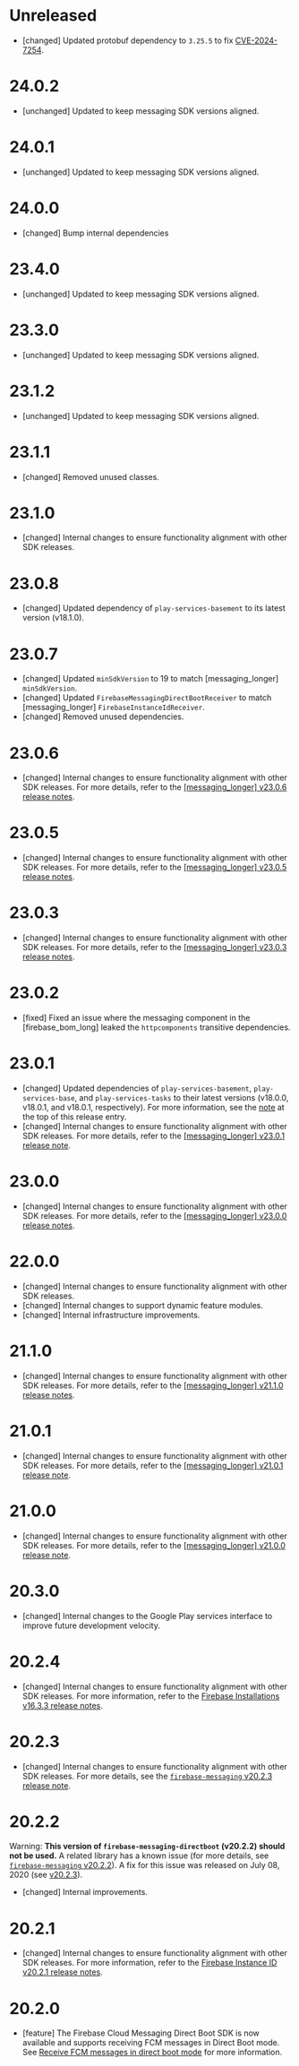 # Unreleased
* [changed] Updated protobuf dependency to `3.25.5` to fix
  [CVE-2024-7254](https://github.com/advisories/GHSA-735f-pc8j-v9w8).

# 24.0.2
* [unchanged] Updated to keep messaging SDK versions aligned.

# 24.0.1
* [unchanged] Updated to keep messaging SDK versions aligned.

# 24.0.0
* [changed] Bump internal dependencies

# 23.4.0
* [unchanged] Updated to keep messaging SDK versions aligned.

# 23.3.0
* [unchanged] Updated to keep messaging SDK versions aligned.

# 23.1.2
* [unchanged] Updated to keep messaging SDK versions aligned.

# 23.1.1
* [changed] Removed unused classes.

# 23.1.0
* [changed] Internal changes to ensure functionality alignment with other
  SDK releases.

# 23.0.8
* [changed] Updated dependency of `play-services-basement` to its latest
  version (v18.1.0).

# 23.0.7
* [changed] Updated `minSdkVersion` to 19 to match [messaging_longer]
  `minSdkVersion`.
* [changed] Updated `FirebaseMessagingDirectBootReceiver` to match
  [messaging_longer] `FirebaseInstanceIdReceiver`.
* [changed] Removed unused dependencies.

# 23.0.6
* [changed] Internal changes to ensure functionality alignment with other
  SDK releases. For more details, refer to the
  [[messaging_longer] v23.0.6 release notes](/support/release-notes/android#messaging_v23-0-6).

# 23.0.5
* [changed] Internal changes to ensure functionality alignment with other
  SDK releases. For more details, refer to the
  [[messaging_longer] v23.0.5 release notes](/support/release-notes/android#messaging_v23-0-5).

# 23.0.3
* [changed] Internal changes to ensure functionality alignment with other
  SDK releases. For more details, refer to the
  [[messaging_longer] v23.0.3 release notes](/support/release-notes/android#messaging_v23-0-3).

# 23.0.2
* [fixed] Fixed an issue where the messaging component in
  the [firebase_bom_long] leaked the `httpcomponents` transitive dependencies.

# 23.0.1
* [changed] Updated dependencies of `play-services-basement`,
  `play-services-base`, and `play-services-tasks` to their latest versions
  (v18.0.0, v18.0.1, and v18.0.1, respectively). For more information, see the
  [note](#basement18-0-0_base18-0-1_tasks18-0-1) at the top of this release
  entry.
* [changed] Internal changes to ensure functionality alignment with other SDK
  releases. For more details, refer to the
  [[messaging_longer] v23.0.1 release note](/support/release-notes/android#messaging_v23-0-1).

# 23.0.0
* [changed] Internal changes to ensure functionality alignment with other
  SDK releases. For more details, refer to the
  [[messaging_longer] v23.0.0 release notes](/support/release-notes/android#messaging_v23-0-0).

# 22.0.0
* [changed] Internal changes to ensure functionality alignment with other
  SDK releases.
* [changed] Internal changes to support dynamic feature modules.
* [changed] Internal infrastructure improvements.

# 21.1.0
* [changed] Internal changes to ensure functionality alignment with other
  SDK releases. For more details, refer to the
  [[messaging_longer] v21.1.0 release notes](/support/release-notes/android#messaging_v21-1-0).

# 21.0.1
* [changed] Internal changes to ensure functionality alignment with other SDK
  releases. For more details, refer to the
  [[messaging_longer] v21.0.1 release note](/support/release-notes/android#messaging_v21-0-1).

# 21.0.0
* [changed] Internal changes to ensure functionality alignment with other SDK
  releases. For more details, refer to the
  [[messaging_longer] v21.0.0 release note](/support/release-notes/android#messaging_v21-0-0).

# 20.3.0
* [changed] Internal changes to the Google Play services interface to improve
  future development velocity.

# 20.2.4
* [changed] Internal changes to ensure functionality alignment with other SDK
  releases. For more information, refer to the
  [Firebase Installations v16.3.3 release notes](/support/release-notes/android#installations_v16-3-3).

# 20.2.3
* [changed] Internal changes to ensure functionality alignment with other SDK
  releases. For more details, see the
  [`firebase-messaging` v20.2.3 release note](/support/release-notes/android#messaging_v20-2-3).

# 20.2.2
Warning: **This version of `firebase-messaging-directboot` (v20.2.2) should not
be used.** A related library has a known issue (for more details, see
[`firebase-messaging` v20.2.2](/support/release-notes/android#messaging_v20-2-2)).
A fix for this issue was released on July 08, 2020
(see [v20.2.3](/support/release-notes/android#messaging-directboot_v20-2-3)).

* [changed] Internal improvements.

# 20.2.1
* [changed] Internal changes to ensure functionality alignment with other SDK
  releases. For more information, refer to the
  [Firebase Instance ID v20.2.1 release notes](/support/release-notes/android#iid_v20-2-1).

# 20.2.0
* [feature] The Firebase Cloud Messaging Direct Boot SDK is now available
  and supports receiving FCM messages in Direct Boot mode. See
  [Receive FCM messages in direct boot mode](/docs/cloud-messaging/android/receive#receive_fcm_messages_in_direct_boot_mode)
  for more information.

